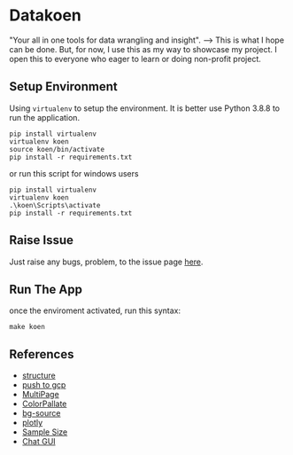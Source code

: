# Datakoen
"Your all in one tools for data wrangling and insight". --> This is what I hope can be done. But, for now, I use this as my way to showcase my project.
I open this to everyone who eager to learn or doing non-profit project.

## Setup Environment

Using `virtualenv` to setup the environment. 
It is better use Python 3.8.8 to run the application.

```
pip install virtualenv
virtualenv koen
source koen/bin/activate
pip install -r requirements.txt
```

or run this script for windows users

```
pip install virtualenv
virtualenv koen
.\koen\Scripts\activate
pip install -r requirements.txt
```

## Raise Issue

Just raise any bugs, problem, to the issue page [here](https://github.com/alamhanz/datakoen/issues).


## Run The App

once the enviroment activated, run this syntax:
```
make koen
```

## References

* [structure](https://levelup.gitconnected.com/8-simple-steps-to-build-your-first-streamlit-app-91fe7b3bef9e)
* [push to gcp](https://cloud.google.com/build/docs/build-push-docker-image)
* [MultiPage](https://docs.streamlit.io/library/get-started/multipage-apps/create-a-multipage-app)
* [ColorPallate](https://colorhunt.co/palette/4e4e6a1f6cb070a3c4e7e8f5)
* [bg-source](https://www.freepik.com/free-vector/white-abstract-wallpaper_12151163.htm#query=simple%20background&position=45&from_view=keyword&track=ais)
* [plotly](https://towardsdatascience.com/visualizing-polars-dataframes-using-plotly-express-8da4357d2ee0)
* [Sample Size](https://www.ncbi.nlm.nih.gov/pmc/articles/PMC7745163/)
* [Chat GUI](https://docs.streamlit.io/develop/tutorials/llms/build-conversational-apps)
